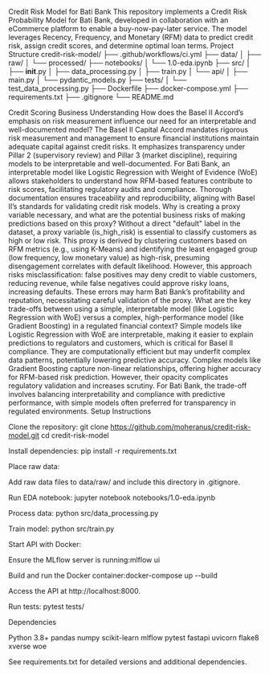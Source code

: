 Credit Risk Model for Bati Bank
This repository implements a Credit Risk Probability Model for Bati Bank, developed in collaboration with an eCommerce platform to enable a buy-now-pay-later service. The model leverages Recency, Frequency, and Monetary (RFM) data to predict credit risk, assign credit scores, and determine optimal loan terms.
Project Structure
credit-risk-model/
├── .github/workflows/ci.yml
├── data/
│   ├── raw/
│   └── processed/
├── notebooks/
│   └── 1.0-eda.ipynb
├── src/
│   ├── __init__.py
│   ├── data_processing.py
│   ├── train.py
│   └── api/
│       ├── main.py
│       └── pydantic_models.py
├── tests/
│   └── test_data_processing.py
├── Dockerfile
├── docker-compose.yml
├── requirements.txt
├── .gitignore
└── README.md

Credit Scoring Business Understanding
How does the Basel II Accord’s emphasis on risk measurement influence our need for an interpretable and well-documented model?
The Basel II Capital Accord mandates rigorous risk measurement and management to ensure financial institutions maintain adequate capital against credit risks. It emphasizes transparency under Pillar 2 (supervisory review) and Pillar 3 (market discipline), requiring models to be interpretable and well-documented. For Bati Bank, an interpretable model like Logistic Regression with Weight of Evidence (WoE) allows stakeholders to understand how RFM-based features contribute to risk scores, facilitating regulatory audits and compliance. Thorough documentation ensures traceability and reproducibility, aligning with Basel II’s standards for validating credit risk models.
Why is creating a proxy variable necessary, and what are the potential business risks of making predictions based on this proxy?
Without a direct "default" label in the dataset, a proxy variable (is_high_risk) is essential to classify customers as high or low risk. This proxy is derived by clustering customers based on RFM metrics (e.g., using K-Means) and identifying the least engaged group (low frequency, low monetary value) as high-risk, presuming disengagement correlates with default likelihood. However, this approach risks misclassification: false positives may deny credit to viable customers, reducing revenue, while false negatives could approve risky loans, increasing defaults. These errors may harm Bati Bank’s profitability and reputation, necessitating careful validation of the proxy.
What are the key trade-offs between using a simple, interpretable model (like Logistic Regression with WoE) versus a complex, high-performance model (like Gradient Boosting) in a regulated financial context?
Simple models like Logistic Regression with WoE are interpretable, making it easier to explain predictions to regulators and customers, which is critical for Basel II compliance. They are computationally efficient but may underfit complex data patterns, potentially lowering predictive accuracy. Complex models like Gradient Boosting capture non-linear relationships, offering higher accuracy for RFM-based risk prediction. However, their opacity complicates regulatory validation and increases scrutiny. For Bati Bank, the trade-off involves balancing interpretability and compliance with predictive performance, with simple models often preferred for transparency in regulated environments.
Setup Instructions

Clone the repository:
git clone https://github.com/moheranus/credit-risk-model.git
cd credit-risk-model


Install dependencies:
pip install -r requirements.txt


Place raw data:

Add raw data files to data/raw/ and include this directory in .gitignore.


Run EDA notebook:
jupyter notebook notebooks/1.0-eda.ipynb


Process data:
python src/data_processing.py


Train model:
python src/train.py


Start API with Docker:

Ensure the MLflow server is running:mlflow ui


Build and run the Docker container:docker-compose up --build


Access the API at http://localhost:8000.


Run tests:
pytest tests/



Dependencies

Python 3.8+
pandas
numpy
scikit-learn
mlflow
pytest
fastapi
uvicorn
flake8
xverse
woe

See requirements.txt for detailed versions and additional dependencies.